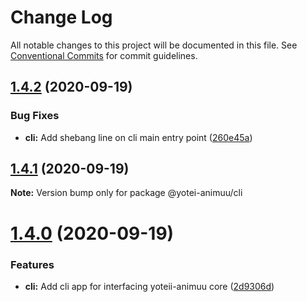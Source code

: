 # Change Log

All notable changes to this project will be documented in this file.
See [Conventional Commits](https://conventionalcommits.org) for commit guidelines.

## [1.4.2](https://github.com/jjjimenez100/Yotei-Animuu/compare/v1.4.1...v1.4.2) (2020-09-19)


### Bug Fixes

* **cli:** Add shebang line on cli main entry point ([260e45a](https://github.com/jjjimenez100/Yotei-Animuu/commit/260e45a9e291c747d8653807660be3e453a2bf05))





## [1.4.1](https://github.com/jjjimenez100/Yotei-Animuu/compare/v1.4.0...v1.4.1) (2020-09-19)

**Note:** Version bump only for package @yotei-animuu/cli





# [1.4.0](https://github.com/jjjimenez100/Yotei-Animuu/compare/v1.3.0...v1.4.0) (2020-09-19)


### Features

* **cli:** Add cli app for interfacing yoteii-animuu core ([2d9306d](https://github.com/jjjimenez100/Yotei-Animuu/commit/2d9306d8cf4ff51696c51043ed7bec51d4de1e88))
